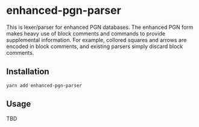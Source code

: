 # enhanced-pgn-parser
This is lexer/parser for enhanced PGN databases. The enhanced PGN form makes heavy use of block comments and commands to provide supplemental information. For example, collored squares and arrows are encoded in block comments, and existing parsers simply discard block comments.

## Installation
`yarn add enhanced-pgn-parser`

## Usage
TBD